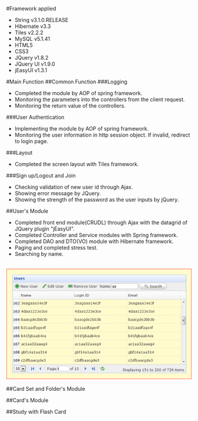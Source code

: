 #Framework applied
<ul>
	<li>String v3.1.0.RELEASE </li>
	<li>Hibernate v3.3 </li>
	<li>Tiles v2.2.2 </li>
	<li>MySQL v5.1.41 </li>
	<li>HTML5 </li>
	<li>CSS3 </li>
	<li>JQuery v1.8.2 </li>
	<li>JQuery UI v1.9.0 </li>
	<li>jEasyUI v1.3.1 </li>
</ul>

#Main Function
##Common Function
###Logging
- Completed the module by AOP of spring framework.
- Monitoring the parameters into the controllers from the client request.
- Monitoring the return value of the controllers.

###User Authentication
- Implementing the module by AOP of spring framework.
- Monitoring the user information in http session object. If invalid, redirect to login page.

###Layout 
- Completed the screen layout with Tiles framework.

###Sign up/Logout and Join
- Checking validation of new user id through Ajax.
- Showing error message by JQuery.
- Showing the strength of the password as the user inputs by jQuery.

##User's Module
- Completed front end module(CRUDL) through Ajax with the datagrid of JQuery plugin "jEasyUI".
- Completed Controller and Service modules with Spring framework.
- Completed DAO and DTO(VO) module with Hibernate framework.
- Paging and completed stress test.
- Searching by name.
<br>
<img src="https://github.com/YounHoyoul/com.hoyoul.wordroid/blob/master/user.png?raw=true">

##Card Set and Folder's Module

##Card's Module

##Study with Flash Card

